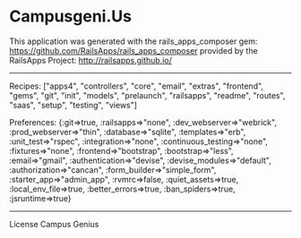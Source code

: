 Campusgeni.Us
========================

This application was generated with the rails_apps_composer gem:
https://github.com/RailsApps/rails_apps_composer
provided by the RailsApps Project:
http://railsapps.github.io/

________________________

Recipes:
["apps4", "controllers", "core", "email", "extras", "frontend", "gems", "git", "init", "models", "prelaunch", "railsapps", "readme", "routes", "saas", "setup", "testing", "views"]

Preferences:
{:git=>true, :railsapps=>"none", :dev_webserver=>"webrick", :prod_webserver=>"thin", :database=>"sqlite", :templates=>"erb", :unit_test=>"rspec", :integration=>"none", :continuous_testing=>"none", :fixtures=>"none", :frontend=>"bootstrap", :bootstrap=>"less", :email=>"gmail", :authentication=>"devise", :devise_modules=>"default", :authorization=>"cancan", :form_builder=>"simple_form", :starter_app=>"admin_app", :rvmrc=>false, :quiet_assets=>true, :local_env_file=>true, :better_errors=>true, :ban_spiders=>true, :jsruntime=>true}

________________________

License
Campus Genius
